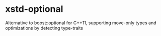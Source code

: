 xstd-optional
=============

Alternative to boost::optional for C++11, supporting move-only types and optimizations by detecting type-traits